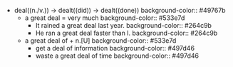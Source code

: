 - deal((n./v.)) -> dealt((did)) -> dealt((done))
  background-color:: #49767b
	- a great deal = very much
	  background-color:: #533e7d
		- It rained a great deal last year.
		  background-color:: #264c9b
		- He ran a great deal faster than I.
		  background-color:: #264c9b
	- a great deal of + n.[U]
	  background-color:: #533e7d
		- get a deal of information
		  background-color:: #497d46
		- waste a great deal of time
		  background-color:: #497d46